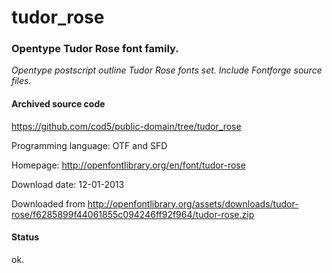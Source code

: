 # tudor_rose #

### Opentype Tudor Rose font family. ###

*Opentype postscript outline Tudor Rose fonts set. Include Fontforge source files.*

#### Archived source code ####
https://github.com/cod5/public-domain/tree/tudor_rose

Programming language: OTF and SFD

Homepage: http://openfontlibrary.org/en/font/tudor-rose

Download date: 12-01-2013

Downloaded from http://openfontlibrary.org/assets/downloads/tudor-rose/f6285899f44061855c094246ff92f964/tudor-rose.zip

#### Status ####
ok.

